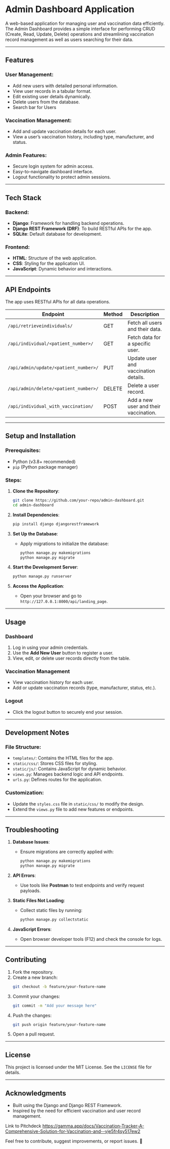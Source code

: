 # Admin Dashboard Application

A web-based application for managing user and vaccination data efficiently. The Admin Dashboard provides a simple interface for performing CRUD (Create, Read, Update, Delete) operations and streamlining vaccination record management as well as users searching for their data.

---

## **Features**

### User Management:
- Add new users with detailed personal information.
- View user records in a tabular format.
- Edit existing user details dynamically.
- Delete users from the database.
- Search bar for Users 

### Vaccination Management:
- Add and update vaccination details for each user.
- View a user’s vaccination history, including type, manufacturer, and status.

### Admin Features:
- Secure login system for admin access.
- Easy-to-navigate dashboard interface.
- Logout functionality to protect admin sessions.

---

## **Tech Stack**

### Backend:
- **Django**: Framework for handling backend operations.
- **Django REST Framework (DRF)**: To build RESTful APIs for the app.
- **SQLite**: Default database for development.

### Frontend:
- **HTML**: Structure of the web application.
- **CSS**: Styling for the application UI.
- **JavaScript**: Dynamic behavior and interactions.

---

## **API Endpoints**

The app uses RESTful APIs for all data operations.

| **Endpoint**                              | **Method** | **Description**                       |
|-------------------------------------------|------------|---------------------------------------|
| `/api/retrieveindividuals/`               | GET        | Fetch all users and their data.      |
| `/api/individual/<patient_number>/`       | GET        | Fetch data for a specific user.      |
| `/api/admin/update/<patient_number>/`     | PUT        | Update user and vaccination details. |
| `/api/admin/delete/<patient_number>/`     | DELETE     | Delete a user record.                |
| `/api/individual_with_vaccination/`       | POST       | Add a new user and their vaccination.|

---

## **Setup and Installation**

### Prerequisites:
- Python (v3.8+ recommended)
- `pip` (Python package manager)

### Steps:

1. **Clone the Repository**:
   ```bash
   git clone https://github.com/your-repo/admin-dashboard.git
   cd admin-dashboard
   ```

2. **Install Dependencies**:
   ```bash
   pip install django djangorestframework
   ```

3. **Set Up the Database**:
   - Apply migrations to initialize the database:
     ```bash
     python manage.py makemigrations
     python manage.py migrate
     ```

4. **Start the Development Server**:
   ```bash
   python manage.py runserver
   ```

5. **Access the Application**:
   - Open your browser and go to `http://127.0.0.1:8000/api/landing_page`.

---

## **Usage**

### Dashboard

1. Log in using your admin credentials.
2. Use the **Add New User** button to register a user.
3. View, edit, or delete user records directly from the table.

### Vaccination Management
- View vaccination history for each user.
- Add or update vaccination records (type, manufacturer, status, etc.).

### Logout
- Click the logout button to securely end your session.

---

## **Development Notes**

### File Structure:
- `templates/`: Contains the HTML files for the app.
- `static/css/`: Stores CSS files for styling.
- `static/js/`: Contains JavaScript for dynamic behavior.
- `views.py`: Manages backend logic and API endpoints.
- `urls.py`: Defines routes for the application.

### Customization:
- Update the `styles.css` file in `static/css/` to modify the design.
- Extend the `views.py` file to add new features or endpoints.

---

## **Troubleshooting**

1. **Database Issues**:
   - Ensure migrations are correctly applied with:
     ```bash
     python manage.py makemigrations
     python manage.py migrate
     ```

2. **API Errors**:
   - Use tools like **Postman** to test endpoints and verify request payloads.

3. **Static Files Not Loading**:
   - Collect static files by running:
     ```bash
     python manage.py collectstatic
     ```

4. **JavaScript Errors**:
   - Open browser developer tools (F12) and check the console for logs.

---

## **Contributing**

1. Fork the repository.
2. Create a new branch:
   ```bash
   git checkout -b feature/your-feature-name
   ```
3. Commit your changes:
   ```bash
   git commit -m "Add your message here"
   ```
4. Push the changes:
   ```bash
   git push origin feature/your-feature-name
   ```
5. Open a pull request.

---

## **License**

This project is licensed under the MIT License. See the `LICENSE` file for details.

---

## **Acknowledgments**
- Built using the Django and Django REST Framework.
- Inspired by the need for efficient vaccination and user record management.

Link to Pitchdeck https://gamma.app/docs/Vaccination-Tracker-A-Comprehensive-Solution-for-Vaccination-and--vje5fr4sy517ew2

Feel free to contribute, suggest improvements, or report issues. 🚀
